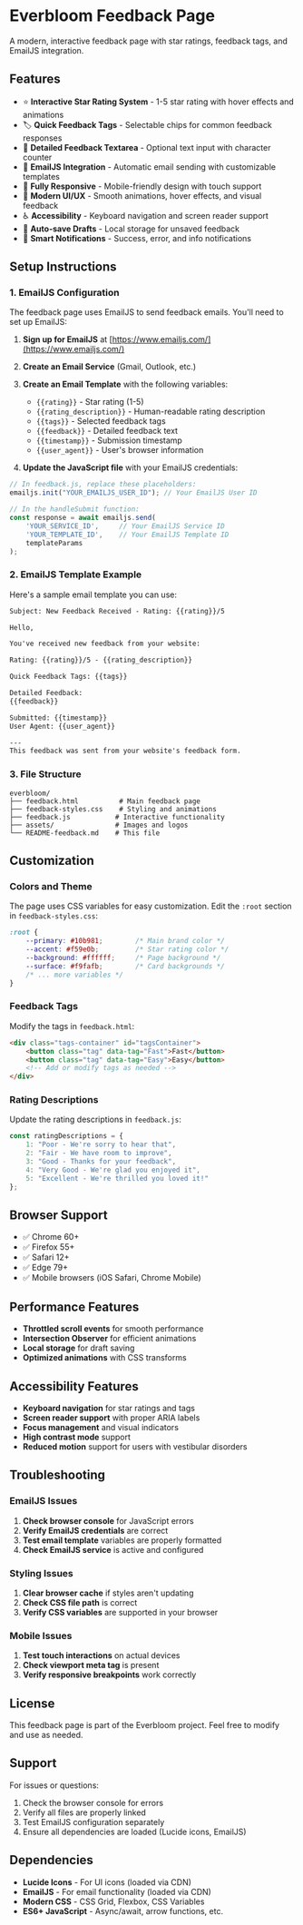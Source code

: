 # Everbloom Feedback Page

A modern, interactive feedback page with star ratings, feedback tags, and EmailJS integration.

## Features

- ⭐ **Interactive Star Rating System** - 1-5 star rating with hover effects and animations
- 🏷️ **Quick Feedback Tags** - Selectable chips for common feedback responses
- 📝 **Detailed Feedback Textarea** - Optional text input with character counter
- 📧 **EmailJS Integration** - Automatic email sending with customizable templates
- 📱 **Fully Responsive** - Mobile-friendly design with touch support
- 🎨 **Modern UI/UX** - Smooth animations, hover effects, and visual feedback
- ♿ **Accessibility** - Keyboard navigation and screen reader support
- 💾 **Auto-save Drafts** - Local storage for unsaved feedback
- 🔔 **Smart Notifications** - Success, error, and info notifications

## Setup Instructions

### 1. EmailJS Configuration

The feedback page uses EmailJS to send feedback emails. You'll need to set up EmailJS:

1. **Sign up for EmailJS** at [https://www.emailjs.com/](https://www.emailjs.com/)
2. **Create an Email Service** (Gmail, Outlook, etc.)
3. **Create an Email Template** with the following variables:
   - `{{rating}}` - Star rating (1-5)
   - `{{rating_description}}` - Human-readable rating description
   - `{{tags}}` - Selected feedback tags
   - `{{feedback}}` - Detailed feedback text
   - `{{timestamp}}` - Submission timestamp
   - `{{user_agent}}` - User's browser information

4. **Update the JavaScript file** with your EmailJS credentials:

```javascript
// In feedback.js, replace these placeholders:
emailjs.init("YOUR_EMAILJS_USER_ID"); // Your EmailJS User ID

// In the handleSubmit function:
const response = await emailjs.send(
    'YOUR_SERVICE_ID',     // Your EmailJS Service ID
    'YOUR_TEMPLATE_ID',    // Your EmailJS Template ID
    templateParams
);
```

### 2. EmailJS Template Example

Here's a sample email template you can use:

```html
Subject: New Feedback Received - Rating: {{rating}}/5

Hello,

You've received new feedback from your website:

Rating: {{rating}}/5 - {{rating_description}}

Quick Feedback Tags: {{tags}}

Detailed Feedback:
{{feedback}}

Submitted: {{timestamp}}
User Agent: {{user_agent}}

---
This feedback was sent from your website's feedback form.
```

### 3. File Structure

```
everbloom/
├── feedback.html          # Main feedback page
├── feedback-styles.css    # Styling and animations
├── feedback.js           # Interactive functionality
├── assets/               # Images and logos
└── README-feedback.md    # This file
```

## Customization

### Colors and Theme

The page uses CSS variables for easy customization. Edit the `:root` section in `feedback-styles.css`:

```css
:root {
    --primary: #10b981;        /* Main brand color */
    --accent: #f59e0b;         /* Star rating color */
    --background: #ffffff;     /* Page background */
    --surface: #f9fafb;        /* Card backgrounds */
    /* ... more variables */
}
```

### Feedback Tags

Modify the tags in `feedback.html`:

```html
<div class="tags-container" id="tagsContainer">
    <button class="tag" data-tag="Fast">Fast</button>
    <button class="tag" data-tag="Easy">Easy</button>
    <!-- Add or modify tags as needed -->
</div>
```

### Rating Descriptions

Update the rating descriptions in `feedback.js`:

```javascript
const ratingDescriptions = {
    1: "Poor - We're sorry to hear that",
    2: "Fair - We have room to improve",
    3: "Good - Thanks for your feedback",
    4: "Very Good - We're glad you enjoyed it",
    5: "Excellent - We're thrilled you loved it!"
};
```

## Browser Support

- ✅ Chrome 60+
- ✅ Firefox 55+
- ✅ Safari 12+
- ✅ Edge 79+
- ✅ Mobile browsers (iOS Safari, Chrome Mobile)

## Performance Features

- **Throttled scroll events** for smooth performance
- **Intersection Observer** for efficient animations
- **Local storage** for draft saving
- **Optimized animations** with CSS transforms

## Accessibility Features

- **Keyboard navigation** for star ratings and tags
- **Screen reader support** with proper ARIA labels
- **Focus management** and visual indicators
- **High contrast mode** support
- **Reduced motion** support for users with vestibular disorders

## Troubleshooting

### EmailJS Issues

1. **Check browser console** for JavaScript errors
2. **Verify EmailJS credentials** are correct
3. **Test email template** variables are properly formatted
4. **Check EmailJS service** is active and configured

### Styling Issues

1. **Clear browser cache** if styles aren't updating
2. **Check CSS file path** is correct
3. **Verify CSS variables** are supported in your browser

### Mobile Issues

1. **Test touch interactions** on actual devices
2. **Check viewport meta tag** is present
3. **Verify responsive breakpoints** work correctly

## License

This feedback page is part of the Everbloom project. Feel free to modify and use as needed.

## Support

For issues or questions:
1. Check the browser console for errors
2. Verify all files are properly linked
3. Test EmailJS configuration separately
4. Ensure all dependencies are loaded (Lucide icons, EmailJS)

## Dependencies

- **Lucide Icons** - For UI icons (loaded via CDN)
- **EmailJS** - For email functionality (loaded via CDN)
- **Modern CSS** - CSS Grid, Flexbox, CSS Variables
- **ES6+ JavaScript** - Async/await, arrow functions, etc. 
